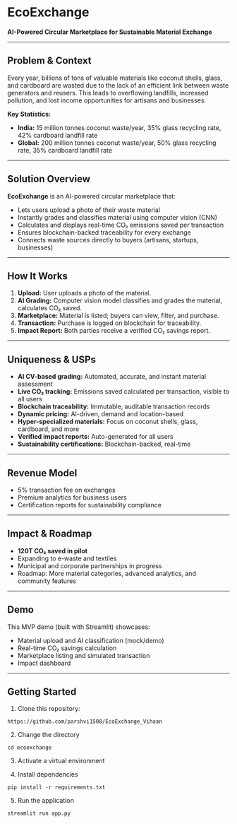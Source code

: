# EcoExchange

**AI-Powered Circular Marketplace for Sustainable Material Exchange**

---

## Problem & Context

Every year, billions of tons of valuable materials like coconut shells, glass, and cardboard are wasted due to the lack of an efficient link between waste generators and reusers. This leads to overflowing landfills, increased pollution, and lost income opportunities for artisans and businesses.

**Key Statistics:**
- **India:** 15 million tonnes coconut waste/year, 35% glass recycling rate, 42% cardboard landfill rate
- **Global:** 200 million tonnes coconut waste/year, 50% glass recycling rate, 35% cardboard landfill rate

---

## Solution Overview

**EcoExchange** is an AI-powered circular marketplace that:
- Lets users upload a photo of their waste material
- Instantly grades and classifies material using computer vision (CNN)
- Calculates and displays real-time CO₂ emissions saved per transaction
- Ensures blockchain-backed traceability for every exchange
- Connects waste sources directly to buyers (artisans, startups, businesses)

---

## How It Works

1. **Upload:** User uploads a photo of the material.
2. **AI Grading:** Computer vision model classifies and grades the material, calculates CO₂ saved.
3. **Marketplace:** Material is listed; buyers can view, filter, and purchase.
4. **Transaction:** Purchase is logged on blockchain for traceability.
5. **Impact Report:** Both parties receive a verified CO₂ savings report.

---

## Uniqueness & USPs

- **AI CV-based grading:** Automated, accurate, and instant material assessment
- **Live CO₂ tracking:** Emissions saved calculated per transaction, visible to all users
- **Blockchain traceability:** Immutable, auditable transaction records
- **Dynamic pricing:** AI-driven, demand and location-based
- **Hyper-specialized materials:** Focus on coconut shells, glass, cardboard, and more
- **Verified impact reports:** Auto-generated for all users
- **Sustainability certifications:** Blockchain-backed, real-time

---

## Revenue Model

- 5% transaction fee on exchanges
- Premium analytics for business users
- Certification reports for sustainability compliance

---

## Impact & Roadmap

- **120T CO₂ saved in pilot**
- Expanding to e-waste and textiles
- Municipal and corporate partnerships in progress
- Roadmap: More material categories, advanced analytics, and community features

---

## Demo

This MVP demo (built with Streamlit) showcases:
- Material upload and AI classification (mock/demo)
- Real-time CO₂ savings calculation
- Marketplace listing and simulated transaction
- Impact dashboard

---

## Getting Started

1. Clone this repository:
```
https://github.com/parshvi1508/EcoExchange_Vihaan
```
2. Change the directory
```
cd ecoexchange
```
3. Activate a virtual environment

4. Install dependencies
```
pip install -r requirements.txt
```
5. Run the application
```
streamlit run app.py
```